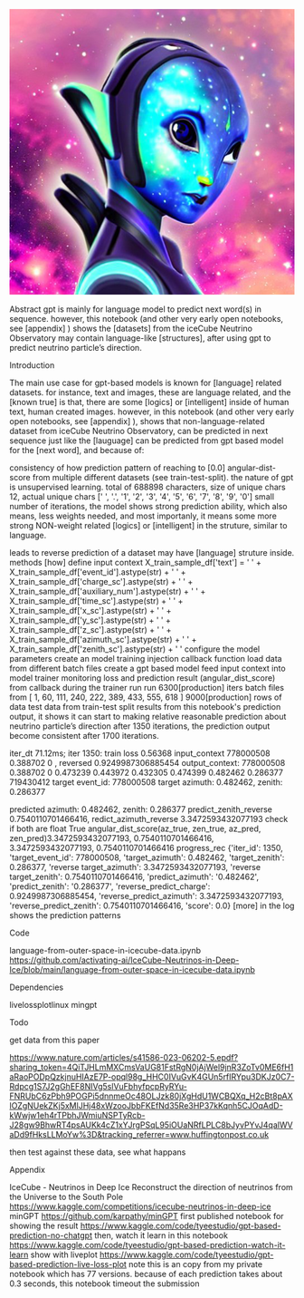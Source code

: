 ![alt text](https://github.com/activating-ai/IceCube-Neutrinos-in-Deep-Ice/blob/main/neutrino.png?raw=true)


Abstract 
gpt is mainly for language model to predict next word(s) in sequence. however, this notebook (and other very early open notebooks, see [appendix] ) shows the [datasets] from the iceCube Neutrino Observatory may contain language-like [structures], after using gpt to predict neutrino particle’s direction.

Introduction

The main use case for gpt-based models is known for [language] related datasets. for instance, text and images, these are language related, and the [known true] is that, there are some [logics] or [intelligent] inside of human text, human created images. however, in this notebook (and other very early open notebooks, see [appendix] ), shows that non-language-related dataset from iceCube Neutrino Observatory, can be predicted in next sequence just like the [lauguage] can be predicted from gpt based model for the [next word], and because of:

consistency of how prediction pattern of reaching to [0.0] angular-dist-score from multiple different datasets (see train-test-split). the nature of gpt is unsupervised learning. total of 688898 characters, size of unique chars 12, actual unique chars [' ', '.', '1', '2', '3', '4', '5', '6', '7', '8', '9', '0'] small number of iterations, the model shows strong prediction ability, which also means, less weights needed, and most importanly, it means some more strong NON-weight related [logics] or [intelligent] in the struture, similar to language.

leads to reverse prediction of a dataset may have [language] struture inside. methods [how] define input context X_train_sample_df['text'] = ' ' + X_train_sample_df['event_id'].astype(str) + ' ' + X_train_sample_df['charge_sc'].astype(str) + ' ' + X_train_sample_df['auxiliary_num'].astype(str) + ' ' + X_train_sample_df['time_sc'].astype(str) + ' ' + X_train_sample_df['x_sc'].astype(str) + ' ' + X_train_sample_df['y_sc'].astype(str) + ' ' + X_train_sample_df['z_sc'].astype(str) + ' ' + X_train_sample_df['azimuth_sc'].astype(str) + ' ' + X_train_sample_df['zenith_sc'].astype(str) + ' ' configure the model parameters create an model training injection callback function load data from different batch files create a gpt based model feed input context into model trainer monitoring loss and prediction result (angular_dist_score) from callback during the trainer run run 6300[production] iters batch files from [ 1, 60, 111, 240, 222, 389, 433, 555, 618 ] 9000[production] rows of data test data from train-test split results from this notebook's prediction output, it shows it can start to making relative reasonable prediction about neutrino particle’s direction after 1350 iterations, the prediction output become consistent after 1700 iterations.

iter_dt 71.12ms; iter 1350: train loss 0.56368 input_context 778000508 0.388702 0 , reversed 0.9249987306885454 output_context: 778000508 0.388702 0 0.473239 0.443972 0.432305 0.474399 0.482462 0.286377 719430412 target event_id: 778000508 target azimuth: 0.482462, zenith: 0.286377

predicted azimuth: 0.482462, zenith: 0.286377 predict_zenith_reverse 0.7540110701466416, redict_azimuth_reverse 3.3472593432077193 check if both are float True angular_dist_score(az_true, zen_true, az_pred, zen_pred)3.3472593432077193, 0.7540110701466416, 3.3472593432077193, 0.7540110701466416 progress_rec {'iter_id': 1350, 'target_event_id': 778000508, 'target_azimuth': 0.482462, 'target_zenith': 0.286377, 'reverse target_azimuth': 3.3472593432077193, 'reverse target_zenith': 0.7540110701466416, 'predict_azimuth': '0.482462', 'predict_zenith': '0.286377', 'reverse_predict_charge': 0.9249987306885454, 'reverse_predict_azimuth': 3.3472593432077193, 'reverse_predict_zenith': 0.7540110701466416, 'score': 0.0} [more] in the log shows the prediction patterns

Code

language-from-outer-space-in-icecube-data.ipynb https://github.com/activating-ai/IceCube-Neutrinos-in-Deep-Ice/blob/main/language-from-outer-space-in-icecube-data.ipynb

Dependencies

livelossplotlinux mingpt

Todo

get data from this paper

https://www.nature.com/articles/s41586-023-06202-5.epdf?sharing_token=4QiTJHLmMXCmsVaUG81FstRgN0jAjWel9jnR3ZoTv0ME6fH1aRaoPODpQzkjnuHIAzE7P-opql98g_HHC0IVuGvK4GUn5rfIRYpu3DKJz0C7-Rdpcg1S7J2gGhEF8NIVg5slVuFbhyfpcpRyRYu-FNRUbC6zPbh9POGPi5dnnmeOc48OLJzk80jXgHdU1WCBQXq_H2cBt8pAXlOZgNUekZKj5xMlJHj48xWzooJbbFKEfNd35Re3HP37kKqnh5CJOqAdD-kWwjw1eh4rTPbhJWmiuNSPTyRcb-J28gw9BhwRT4psAUKk4cZ1xYJrgPSqL95iOUaNRfLPLC8bJyvPYvJ4qalWVaDd9fHksLLMoYw%3D&tracking_referrer=www.huffingtonpost.co.uk

then test against these data, see what happans

Appendix

IceCube - Neutrinos in Deep Ice Reconstruct the direction of neutrinos from the Universe to the South Pole https://www.kaggle.com/competitions/icecube-neutrinos-in-deep-ice minGPT https://github.com/karpathy/minGPT first published notebook for showing the result https://www.kaggle.com/code/tyeestudio/gpt-based-prediction-no-chatgpt then, watch it learn in this notebook https://www.kaggle.com/code/tyeestudio/gpt-based-prediction-watch-it-learn show with liveplot https://www.kaggle.com/code/tyeestudio/gpt-based-prediction-live-loss-plot note this is an copy from my private notebook which has 77 versions. because of each prediction takes about 0.3 seconds, this notebook timeout the submission
